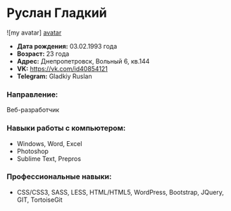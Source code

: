 # Руслан Гладкий

![my avatar] [avatar]

* **Дата рождения:** 03.02.1993 года
* **Возраст:** 23 года
* **Адрес:** Днепропетровск, Вольный 6, кв.144
* **VK:** https://vk.com/id40854121
* **Telegram:** Gladkiy Ruslan

### Направление:
Веб-разработчик

### Навыки работы с компьютером:
- Windows, Word, Excel
- Photoshop
- Sublime Text, Prepros

### Профессиональные навыки:
- CSS/CSS3, SASS, LESS, HTML/HTML5, WordPress, Bootstrap, JQuery, GIT, TortoiseGit

[avatar]: https://github.com/RuslanGladkyy/resume/blob/master/img/Foto.jpg